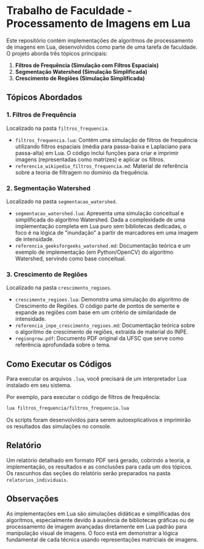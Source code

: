# Trabalho de Faculdade - Processamento de Imagens em Lua

Este repositório contém implementações de algoritmos de processamento de imagens em Lua, desenvolvidos como parte de uma tarefa de faculdade. O projeto aborda três tópicos principais:

1.  **Filtros de Frequência (Simulação com Filtros Espaciais)**
2.  **Segmentação Watershed (Simulação Simplificada)**
3.  **Crescimento de Regiões (Simulação Simplificada)**

## Tópicos Abordados

### 1. Filtros de Frequência

Localizado na pasta `filtros_frequencia`.

*   `filtros_frequencia.lua`: Contém uma simulação de filtros de frequência utilizando filtros espaciais (média para passa-baixa e Laplaciano para passa-alta) em Lua. O código inclui funções para criar e imprimir imagens (representadas como matrizes) e aplicar os filtros.
*   `referencia_wikipedia_filtros_frequencia.md`: Material de referência sobre a teoria de filtragem no domínio da frequência.

### 2. Segmentação Watershed

Localizado na pasta `segmentacao_watershed`.

*   `segmentacao_watershed.lua`: Apresenta uma simulação conceitual e simplificada do algoritmo Watershed. Dada a complexidade de uma implementação completa em Lua puro sem bibliotecas dedicadas, o foco é na lógica de "inundação" a partir de marcadores em uma imagem de intensidade.
*   `referencia_geeksforgeeks_watershed.md`: Documentação teórica e um exemplo de implementação (em Python/OpenCV) do algoritmo Watershed, servindo como base conceitual.

### 3. Crescimento de Regiões

Localizado na pasta `crescimento_regioes`.

*   `crescimento_regioes.lua`: Demonstra uma simulação do algoritmo de Crescimento de Regiões. O código parte de pontos de semente e expande as regiões com base em um critério de similaridade de intensidade.
*   `referencia_inpe_crescimento_regioes.md`: Documentação teórica sobre o algoritmo de crescimento de regiões, extraída de material do INPE.
*   `regiongrow.pdf`: Documento PDF original da UFSC que serve como referência aprofundada sobre o tema.

## Como Executar os Códigos

Para executar os arquivos `.lua`, você precisará de um interpretador Lua instalado em seu sistema.

Por exemplo, para executar o código de filtros de frequência:

```bash
lua filtros_frequencia/filtros_frequencia.lua
```

Os scripts foram desenvolvidos para serem autoexplicativos e imprimirão os resultados das simulações no console.

## Relatório

Um relatório detalhado em formato PDF será gerado, cobrindo a teoria, a implementação, os resultados e as conclusões para cada um dos tópicos. Os rascunhos das seções do relatório serão preparados na pasta `relatorios_individuais`.

## Observações

As implementações em Lua são simulações didáticas e simplificadas dos algoritmos, especialmente devido à ausência de bibliotecas gráficas ou de processamento de imagem avançadas diretamente em Lua padrão para manipulação visual de imagens. O foco está em demonstrar a lógica fundamental de cada técnica usando representações matriciais de imagens.
